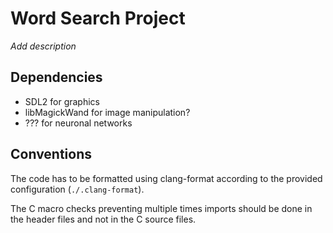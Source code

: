 # Word Search Project

*Add description*

## Dependencies

- SDL2 for graphics
- libMagickWand for image manipulation?
- ??? for neuronal networks

## Conventions

The code has to be formatted using clang-format according to the provided configuration (`./.clang-format`).

The C macro checks preventing multiple times imports should be done in the header files and not in the C source files.